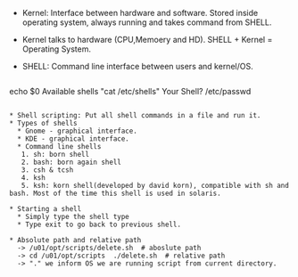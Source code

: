 * Kernel: Interface between hardware and software. Stored inside operating system, always running and takes command from SHELL.
* Kernel talks to hardware (CPU,Memoery and HD). SHELL + Kernel = Operating System.

* SHELL: Command line interface between users and kernel/OS.
  ```
echo $0
Available  shells "cat /etc/shells"
Your Shell? /etc/passwd
```

* Shell scripting: Put all shell commands in a file and run it.
* Types of shells
  * Gnome - graphical interface.
  * KDE - graphical interface.
  * Command line shells
   1. sh: born shell
   2. bash: born again shell
   3. csh & tcsh
   4. ksh
   5. ksh: korn shell(developed by david korn), compatible with sh and bash. Most of the time this shell is used in solaris.

* Starting a shell
  * Simply type the shell type
  * Type exit to go back to previous shell.

* Absolute path and relative path
  -> /u01/opt/scripts/delete.sh  # aboslute path
  -> cd /u01/opt/scripts  ./delete.sh  # relative path
  -> "." we inform OS we are running script from current directory.



   
  
